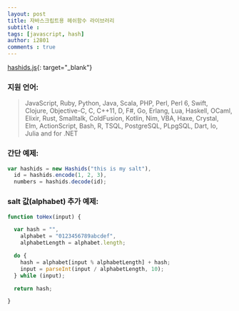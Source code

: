 ```yaml
---
layout: post
title: 자바스크립트용 헤쉬함수 라이브러리
subtitle :
tags: [javascript, hash]
author: i2801
comments : true
---
```


[hashids.js](https://github.com/niieani/hashids.js){: target="_blank"}

### 지원 언어:
> JavaScript, Ruby, Python, Java, Scala, PHP, Perl, Perl 6, Swift, Clojure, Objective-C, C, C++11, D, F#, Go, Erlang, Lua, Haskell, OCaml, Elixir, Rust, Smalltalk, ColdFusion, Kotlin, Nim, VBA, Haxe, Crystal, Elm, ActionScript, Bash, R, TSQL, PostgreSQL, PLpgSQL, Dart, Io, Julia and for .NET

### 간단 예제:
```javascript
var hashids = new Hashids("this is my salt"),
  id = hashids.encode(1, 2, 3),
  numbers = hashids.decode(id);
```

### salt 값(alphabet) 추가 예제:
```javascript
function toHex(input) {

  var hash = "",
    alphabet = "0123456789abcdef",
    alphabetLength = alphabet.length;

  do {
    hash = alphabet[input % alphabetLength] + hash;
    input = parseInt(input / alphabetLength, 10);
  } while (input);

  return hash;

}
```
